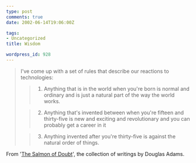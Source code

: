 ```yaml
---
type: post
comments: true
date: 2002-06-14T19:06:00Z

tags:
- Uncategorized
title: Wisdom

wordpress_id: 928
---
```


<blockquote>  

I've come up with a set of rules that describe our reactions to technologies:
> 
> 
	
> 
> 
		
>   1. Anything that is in the world when you're born is normal and ordinary and is just a natural part of the way the world works.
> 
		
>   2. Anything that's invented between when you're fifteen and thirty-five is new and exciting and revolutionary and you can probably get a career in it
> 
		
>   3. Anything invented after you're thirty-five is against the natural order of things.
</blockquote>


From '[The Salmon of Doubt](http://www.amazon.co.uk/exec/obidos/ASIN/0333766571/026-6308226-0763608 )', the collection of writings by Douglas Adams.
